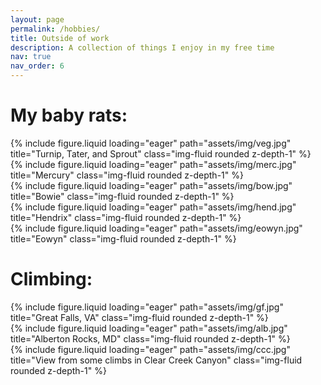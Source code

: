 ```yaml
---
layout: page
permalink: /hobbies/
title: Outside of work
description: A collection of things I enjoy in my free time
nav: true
nav_order: 6
---
```

<h1>My baby rats:</h1>
<div class="row justify-content-sm-center">
  <div class="col-sm-4 mt-3 mt-md-0">
    {% include figure.liquid loading="eager" path="assets/img/veg.jpg" title="Turnip, Tater, and Sprout" class="img-fluid rounded z-depth-1" %}
  </div>
  <div class="col-sm-4 mt-3 mt-md-0">
    {% include figure.liquid loading="eager" path="assets/img/merc.jpg" title="Mercury" class="img-fluid rounded z-depth-1" %}
  </div>
  <div class="col-sm-4 mt-3 mt-md-0">
    {% include figure.liquid loading="eager" path="assets/img/bow.jpg" title="Bowie" class="img-fluid rounded z-depth-1" %}
  </div>
  <div class="col-sm-4 mt-3 mt-md-0">
    {% include figure.liquid loading="eager" path="assets/img/hend.jpg" title="Hendrix" class="img-fluid rounded z-depth-1" %}
  </div>
  <div class="col-sm-4 mt-3 mt-md-0">
    {% include figure.liquid loading="eager" path="assets/img/eowyn.jpg" title="Eowyn" class="img-fluid rounded z-depth-1" %}
  </div>
</div>
<h1>Climbing:</h1>
<div class="row justify-content-sm-center">
  <div class="col-sm-4 mt-3 mt-md-0">
    {% include figure.liquid loading="eager" path="assets/img/gf.jpg" title="Great Falls, VA" class="img-fluid rounded z-depth-1" %}
  </div>
  <div class="col-sm-4 mt-3 mt-md-0">
    {% include figure.liquid loading="eager" path="assets/img/alb.jpg" title="Alberton Rocks, MD" class="img-fluid rounded z-depth-1" %}
  </div>
  <div class="col-sm-4 mt-3 mt-md-0">
    {% include figure.liquid loading="eager" path="assets/img/ccc.jpg" title="View from some climbs in Clear Creek Canyon" class="img-fluid rounded z-depth-1" %}
  </div>
</div>

